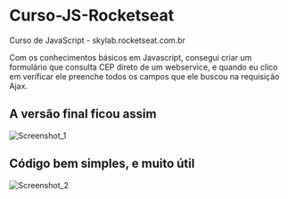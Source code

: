 # Curso-JS-Rocketseat
Curso de JavaScript - skylab.rocketseat.com.br

Com os conhecimentos básicos em Javascript, consegui criar um formulário que consulta CEP direto de um webservice,
e quando eu clico em verificar ele preenche todos os campos que ele buscou na requisição Ajax.

## A versão final ficou assim

![Screenshot_1](https://user-images.githubusercontent.com/54479807/72091101-2c983800-32ee-11ea-89a7-233def436435.png)

## Código bem simples, e muito útil

![Screenshot_2](https://user-images.githubusercontent.com/54479807/72091252-7c76ff00-32ee-11ea-9539-4c861bb02ba8.png)


